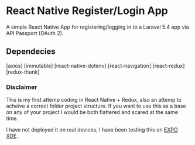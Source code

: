 # React Native Register/Login App
A simple React Native App for registering/logging in to a Laravel 5.4 app via API Passport (OAuth 2). 

## Dependecies ##
[axios]
[immutable]
[react-native-dotenv]
[react-navigation]
[react-redux]
[redux-thunk]

### Disclaimer ###
This is my first attemp coding in React Native + Redux, also an attemp to acheive a correct folder project structure. If you want to use this as a base on any of your project I would be both flattered and scared at the same time.

I have not deployed it on real devices, I have been testing this on [EXPO XDE](https://expo.io/).
